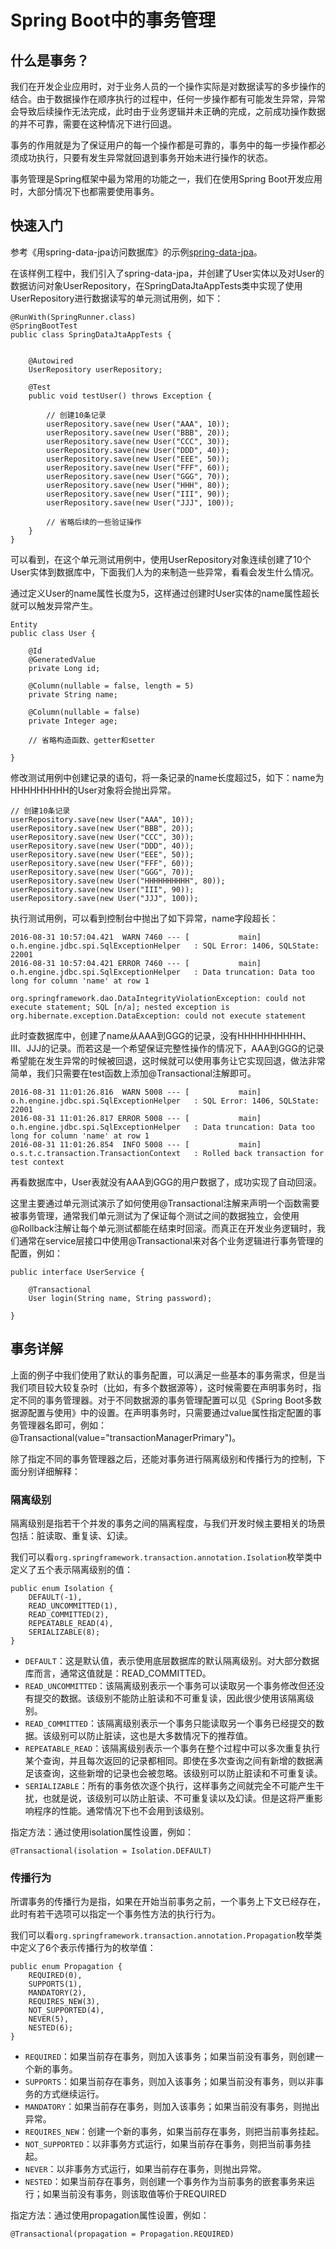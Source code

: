 # Spring Boot中的事务管理

## 什么是事务？

我们在开发企业应用时，对于业务人员的一个操作实际是对数据读写的多步操作的结合。由于数据操作在顺序执行的过程中，任何一步操作都有可能发生异常，异常会导致后续操作无法完成，此时由于业务逻辑并未正确的完成，之前成功操作数据的并不可靠，需要在这种情况下进行回退。

事务的作用就是为了保证用户的每一个操作都是可靠的，事务中的每一步操作都必须成功执行，只要有发生异常就回退到事务开始未进行操作的状态。

事务管理是Spring框架中最为常用的功能之一，我们在使用Spring Boot开发应用时，大部分情况下也都需要使用事务。

## 快速入门

参考《用spring-data-jpa访问数据库》的示例[spring-data-jpa](../spring-data-jpa)。

在该样例工程中，我们引入了spring-data-jpa，并创建了User实体以及对User的数据访问对象UserRepository，在SpringDataJtaAppTests类中实现了使用UserRepository进行数据读写的单元测试用例，如下：

```
@RunWith(SpringRunner.class)
@SpringBootTest
public class SpringDataJtaAppTests {


    @Autowired
    UserRepository userRepository;

    @Test
    public void testUser() throws Exception {

        // 创建10条记录
        userRepository.save(new User("AAA", 10));
        userRepository.save(new User("BBB", 20));
        userRepository.save(new User("CCC", 30));
        userRepository.save(new User("DDD", 40));
        userRepository.save(new User("EEE", 50));
        userRepository.save(new User("FFF", 60));
        userRepository.save(new User("GGG", 70));
        userRepository.save(new User("HHH", 80));
        userRepository.save(new User("III", 90));
        userRepository.save(new User("JJJ", 100));

        // 省略后续的一些验证操作
    }
}
```

可以看到，在这个单元测试用例中，使用UserRepository对象连续创建了10个User实体到数据库中，下面我们人为的来制造一些异常，看看会发生什么情况。

通过定义User的name属性长度为5，这样通过创建时User实体的name属性超长就可以触发异常产生。

```
Entity
public class User {

    @Id
    @GeneratedValue
    private Long id;

    @Column(nullable = false, length = 5)
    private String name;

    @Column(nullable = false)
    private Integer age;

    // 省略构造函数、getter和setter

}
```

修改测试用例中创建记录的语句，将一条记录的name长度超过5，如下：name为HHHHHHHHH的User对象将会抛出异常。
```
// 创建10条记录
userRepository.save(new User("AAA", 10));
userRepository.save(new User("BBB", 20));
userRepository.save(new User("CCC", 30));
userRepository.save(new User("DDD", 40));
userRepository.save(new User("EEE", 50));
userRepository.save(new User("FFF", 60));
userRepository.save(new User("GGG", 70));
userRepository.save(new User("HHHHHHHHHH", 80));
userRepository.save(new User("III", 90));
userRepository.save(new User("JJJ", 100));
```

执行测试用例，可以看到控制台中抛出了如下异常，name字段超长：
```
2016-08-31 10:57:04.421  WARN 7460 --- [           main] o.h.engine.jdbc.spi.SqlExceptionHelper   : SQL Error: 1406, SQLState: 22001
2016-08-31 10:57:04.421 ERROR 7460 --- [           main] o.h.engine.jdbc.spi.SqlExceptionHelper   : Data truncation: Data too long for column 'name' at row 1

org.springframework.dao.DataIntegrityViolationException: could not execute statement; SQL [n/a]; nested exception is org.hibernate.exception.DataException: could not execute statement
```
此时查数据库中，创建了name从AAA到GGG的记录，没有HHHHHHHHHH、III、JJJ的记录。而若这是一个希望保证完整性操作的情况下，AAA到GGG的记录希望能在发生异常的时候被回退，这时候就可以使用事务让它实现回退，做法非常简单，我们只需要在test函数上添加@Transactional注解即可。

```
2016-08-31 11:01:26.816  WARN 5008 --- [           main] o.h.engine.jdbc.spi.SqlExceptionHelper   : SQL Error: 1406, SQLState: 22001
2016-08-31 11:01:26.817 ERROR 5008 --- [           main] o.h.engine.jdbc.spi.SqlExceptionHelper   : Data truncation: Data too long for column 'name' at row 1
2016-08-31 11:01:26.854  INFO 5008 --- [           main] o.s.t.c.transaction.TransactionContext   : Rolled back transaction for test context
```

再看数据库中，User表就没有AAA到GGG的用户数据了，成功实现了自动回滚。

这里主要通过单元测试演示了如何使用@Transactional注解来声明一个函数需要被事务管理，通常我们单元测试为了保证每个测试之间的数据独立，会使用@Rollback注解让每个单元测试都能在结束时回滚。而真正在开发业务逻辑时，我们通常在service层接口中使用@Transactional来对各个业务逻辑进行事务管理的配置，例如：

```
public interface UserService {

    @Transactional
    User login(String name, String password);

}
```

## 事务详解

上面的例子中我们使用了默认的事务配置，可以满足一些基本的事务需求，但是当我们项目较大较复杂时（比如，有多个数据源等），这时候需要在声明事务时，指定不同的事务管理器。对于不同数据源的事务管理配置可以见《Spring Boot多数据源配置与使用》中的设置。在声明事务时，只需要通过value属性指定配置的事务管理器名即可，例如：@Transactional(value="transactionManagerPrimary")。

除了指定不同的事务管理器之后，还能对事务进行隔离级别和传播行为的控制，下面分别详细解释：

### 隔离级别

隔离级别是指若干个并发的事务之间的隔离程度，与我们开发时候主要相关的场景包括：脏读取、重复读、幻读。

我们可以看`org.springframework.transaction.annotation.Isolation`枚举类中定义了五个表示隔离级别的值：
```
public enum Isolation {
    DEFAULT(-1),
    READ_UNCOMMITTED(1),
    READ_COMMITTED(2),
    REPEATABLE_READ(4),
    SERIALIZABLE(8);
}
```

+ `DEFAULT`：这是默认值，表示使用底层数据库的默认隔离级别。对大部分数据库而言，通常这值就是：READ_COMMITTED。
+ `READ_UNCOMMITTED`：该隔离级别表示一个事务可以读取另一个事务修改但还没有提交的数据。该级别不能防止脏读和不可重复读，因此很少使用该隔离级别。
+ `READ_COMMITTED`：该隔离级别表示一个事务只能读取另一个事务已经提交的数据。该级别可以防止脏读，这也是大多数情况下的推荐值。
+ `REPEATABLE_READ`：该隔离级别表示一个事务在整个过程中可以多次重复执行某个查询，并且每次返回的记录都相同。即使在多次查询之间有新增的数据满足该查询，这些新增的记录也会被忽略。该级别可以防止脏读和不可重复读。
+ `SERIALIZABLE`：所有的事务依次逐个执行，这样事务之间就完全不可能产生干扰，也就是说，该级别可以防止脏读、不可重复读以及幻读。但是这将严重影响程序的性能。通常情况下也不会用到该级别。

指定方法：通过使用isolation属性设置，例如：

```
@Transactional(isolation = Isolation.DEFAULT)
```
### 传播行为

所谓事务的传播行为是指，如果在开始当前事务之前，一个事务上下文已经存在，此时有若干选项可以指定一个事务性方法的执行行为。

我们可以看`org.springframework.transaction.annotation.Propagation`枚举类中定义了6个表示传播行为的枚举值：
```
public enum Propagation {
    REQUIRED(0),
    SUPPORTS(1),
    MANDATORY(2),
    REQUIRES_NEW(3),
    NOT_SUPPORTED(4),
    NEVER(5),
    NESTED(6);
}
```
+ `REQUIRED`：如果当前存在事务，则加入该事务；如果当前没有事务，则创建一个新的事务。
+ `SUPPORTS`：如果当前存在事务，则加入该事务；如果当前没有事务，则以非事务的方式继续运行。
+ `MANDATORY`：如果当前存在事务，则加入该事务；如果当前没有事务，则抛出异常。
+ `REQUIRES_NEW`：创建一个新的事务，如果当前存在事务，则把当前事务挂起。
+ `NOT_SUPPORTED`：以非事务方式运行，如果当前存在事务，则把当前事务挂起。
+ `NEVER`：以非事务方式运行，如果当前存在事务，则抛出异常。
+ `NESTED`：如果当前存在事务，则创建一个事务作为当前事务的嵌套事务来运行；如果当前没有事务，则该取值等价于REQUIRED

指定方法：通过使用propagation属性设置，例如：
```
@Transactional(propagation = Propagation.REQUIRED)
```
